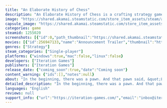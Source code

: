 ```yaml
---
title: "An Elaborate History of Chess"
description: "An Elaborate History of Chess is a crafting strategy game touring the history of Chess. In true Chess tradition build castles, explore dungeons, farm turnips and get checkmated by a tree. Find answers to Chess's darkest questions, like why the horse piece moves in an L-shape."
image: "https://shared.akamai.steamstatic.com/store_item_assets/steam/apps/1255020/header.jpg?t=1732531444"
capsule_image: "https://shared.akamai.steamstatic.com/store_item_assets/steam/apps/1255020/capsule_231x87.jpg?t=1732531444"
categories: game
steamid: 1255020
screenshots: [{"id":0,"path_thumbnail":"https://shared.akamai.steamstatic.com/store_item_assets/steam/apps/1255020/ss_ebdafbe7d036827251a29217eedd70a9a5cf0d2a.600x338.jpg?t=1732531444","path_full":"https://shared.akamai.steamstatic.com/store_item_assets/steam/apps/1255020/ss_ebdafbe7d036827251a29217eedd70a9a5cf0d2a.1920x1080.jpg?t=1732531444"},{"id":1,"path_thumbnail":"https://shared.akamai.steamstatic.com/store_item_assets/steam/apps/1255020/ss_ae20e1d677fba2767e94bdba7918e3394a3412b8.600x338.jpg?t=1732531444","path_full":"https://shared.akamai.steamstatic.com/store_item_assets/steam/apps/1255020/ss_ae20e1d677fba2767e94bdba7918e3394a3412b8.1920x1080.jpg?t=1732531444"},{"id":2,"path_thumbnail":"https://shared.akamai.steamstatic.com/store_item_assets/steam/apps/1255020/ss_387065c4a31a0ed6ee93c7ea56d7f0472b9e68fa.600x338.jpg?t=1732531444","path_full":"https://shared.akamai.steamstatic.com/store_item_assets/steam/apps/1255020/ss_387065c4a31a0ed6ee93c7ea56d7f0472b9e68fa.1920x1080.jpg?t=1732531444"},{"id":3,"path_thumbnail":"https://shared.akamai.steamstatic.com/store_item_assets/steam/apps/1255020/ss_93fd144ad6d0eff5bf03c29e63611c74d5ba909f.600x338.jpg?t=1732531444","path_full":"https://shared.akamai.steamstatic.com/store_item_assets/steam/apps/1255020/ss_93fd144ad6d0eff5bf03c29e63611c74d5ba909f.1920x1080.jpg?t=1732531444"},{"id":4,"path_thumbnail":"https://shared.akamai.steamstatic.com/store_item_assets/steam/apps/1255020/ss_2a7338a71332986344e6f6f464075b82e58acc75.600x338.jpg?t=1732531444","path_full":"https://shared.akamai.steamstatic.com/store_item_assets/steam/apps/1255020/ss_2a7338a71332986344e6f6f464075b82e58acc75.1920x1080.jpg?t=1732531444"},{"id":5,"path_thumbnail":"https://shared.akamai.steamstatic.com/store_item_assets/steam/apps/1255020/ss_1e9934c3a72eea88eb2ca6ec1e5ca237d5e6b515.600x338.jpg?t=1732531444","path_full":"https://shared.akamai.steamstatic.com/store_item_assets/steam/apps/1255020/ss_1e9934c3a72eea88eb2ca6ec1e5ca237d5e6b515.1920x1080.jpg?t=1732531444"}]
movies: [{"id":256947133,"name":"Announcement Trailer","thumbnail":"https://shared.akamai.steamstatic.com/store_item_assets/steam/apps/256947133/movie.293x165.jpg?t=1684587910","webm":{"480":"http://video.akamai.steamstatic.com/store_trailers/256947133/movie480_vp9.webm?t=1684587910","max":"http://video.akamai.steamstatic.com/store_trailers/256947133/movie_max_vp9.webm?t=1684587910"},"mp4":{"480":"http://video.akamai.steamstatic.com/store_trailers/256947133/movie480.mp4?t=1684587910","max":"http://video.akamai.steamstatic.com/store_trailers/256947133/movie_max.mp4?t=1684587910"},"highlight":true}]
genres: ["Strategy"]
steam_categories: ["Single-player"]
platforms: {"windows":true,"mac":false,"linux":false}
developers: ["Iteration Games"]
publishers: ["Iteration Games"]
release_date: {"coming_soon":true,"date":"Coming soon"}
content_warning: {"ids":[],"notes":null}
about: "In the beginning, there was a pawn. And that pawn said, &quot;Let there be wheat!&quot;<br><br><img class=\"bb_img\" src=\"https://shared.akamai.steamstatic.com/store_item_assets/steam/apps/1255020/extras/BuildAKingdom.png?t=1732531444\" /><br>An Elaborate History of Chess is a blend of real-time and turn-based strategy, exploring the history of the popular board game, Chess. Start with just one lowly pawn to begin building your village, and work your way up to an entire kingdom. Keep your farms running like clockwork to ensure a food supply for your pieces, and see how far you can spread your influence.<br><img class=\"bb_img\" src=\"https://shared.akamai.steamstatic.com/store_item_assets/steam/apps/1255020/extras/DefendYourHome.png?t=1732531444\" /><br>As your kingdom flourishes, you'll attract all sorts of wildlife and monsters looking to checkmate your best warriors and take your wheat for themselves. Don't forget to build your defences, set up your supply chains, and of course, protect the king!<br><br><img class=\"bb_img\" src=\"https://shared.akamai.steamstatic.com/store_item_assets/steam/apps/1255020/extras/ConquerDungeons.png?t=1732531444\" /><br>When you're feeling brave it's time to turn your attention to the dungeons. You'll need to prepare an adventuring party ready to face the horrors and puzzles that lie in wait in the time-frozen dungeons, where you'll need to show your mastery of chess strategy to overcome the myriad challenges that lie await and steal the very best treasures.<br><br>Do you have what it takes to become grandmaster of all you see, or will you find your best gambits just don't pay off?"
detailed_description: "In the beginning, there was a pawn. And that pawn said, &quot;Let there be wheat!&quot;<br><br><img class=\"bb_img\" src=\"https://shared.akamai.steamstatic.com/store_item_assets/steam/apps/1255020/extras/BuildAKingdom.png?t=1732531444\" /><br>An Elaborate History of Chess is a blend of real-time and turn-based strategy, exploring the history of the popular board game, Chess. Start with just one lowly pawn to begin building your village, and work your way up to an entire kingdom. Keep your farms running like clockwork to ensure a food supply for your pieces, and see how far you can spread your influence.<br><img class=\"bb_img\" src=\"https://shared.akamai.steamstatic.com/store_item_assets/steam/apps/1255020/extras/DefendYourHome.png?t=1732531444\" /><br>As your kingdom flourishes, you'll attract all sorts of wildlife and monsters looking to checkmate your best warriors and take your wheat for themselves. Don't forget to build your defences, set up your supply chains, and of course, protect the king!<br><br><img class=\"bb_img\" src=\"https://shared.akamai.steamstatic.com/store_item_assets/steam/apps/1255020/extras/ConquerDungeons.png?t=1732531444\" /><br>When you're feeling brave it's time to turn your attention to the dungeons. You'll need to prepare an adventuring party ready to face the horrors and puzzles that lie in wait in the time-frozen dungeons, where you'll need to show your mastery of chess strategy to overcome the myriad challenges that lie await and steal the very best treasures.<br><br>Do you have what it takes to become grandmaster of all you see, or will you find your best gambits just don't pay off?"
languages: "English"
reviews: null
support_info: {"url":"https://iteration-games.com/","email":"inbox@iteration-games.com"}
---
```


